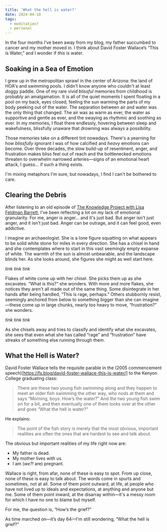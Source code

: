 ```yaml
---
title: 'What the hell is water?'
date: 2024-04-10
tags: 
  - meditation?
  - personal
---
```


In the four months I’ve been away from my blog, my father succumbed to cancer and my mother moved in. I think about David Foster Wallace’s “This is Water,” and I wonder if <em>this</em> is water.

<!-- excerpt -->

## Soaking in a Sea of Emotion

I grew up in the metropolitan sprawl in the center of Arizona: the land of HOA's and swimming pools. I didn't know anyone who couldn't at least doggy paddle. One of my rare vivid *blissful* memories from childhood is probably an amalgamation. It is all of the quiet moments I spent floating in a pool on my back, eyes closed, feeling the sun warming the parts of my body peeking out of the water. The separation between air and water was the only thing that changed. The air was as warm as ever, the water as supportive and gentle as ever, and the swaying as rhythmic and soothing as ever. In my memories, I float there endlessly, hovering between sleep and wakefulness, blissfully unaware that drowning was always a possibility.

Those memories take on a different tint nowadays. There's a yearning for how *blissfully* ignorant I was of how calcified and *heavy* emotions can become. Over three decades, the slow build-up of resentment, anger, and frustration makes bliss feel out of reach and the bottlenecked emotions threaten to overwhelm narrowed arteries—signs of an emotional heart attack, I guess... if such a thing exists.

I'm mixing metaphors I'm sure, but nowadays, I find I can't be bothered to care.

## Clearing the Debris

After listening to an old episode of [The Knowledge Project with Lisa Feldman Barrett](https://fs.blog/knowledge-project-podcast/lisa-feldman-barrett/), I've been reflecting a lot on my lack of emotional granularity. For me, anger is anger... and it's just bad. But anger isn't just anger, and it isn't just bad. Anger can be outrage, and it can feel good, even addictive.

I imagine an archaeologist. She is a lone figure squatting on what appears to be solid white stone for miles in every direction. She has a chisel in hand and she contemplates where to start in this vast seemingly empty expanse of white. The warmth of the sun is almost unbearable, and the landscape blinds her. As she looks around, she figures she might as well start here.

*tink tink tink* 

Flakes of white come up with her chisel. She picks them up as she excavates. “What is this?” she wonders. With more and more flakes, she notices they aren't all made out of the same thing. Some disintegrate in her hands after being handled, “This is rage, perhaps.” Others stubbornly resist, seemingly anchored from below to something bigger than she can imagine—these come up in large chunks, nearly too heavy to move, “frustration?” she wonders.

*tink tink tink* 

As she chisels away and tries to classify and identify what she excavates, she sees that even what she has called “rage” and “frustration” have streaks of something else running through them.

## What the Hell is Water?

David Foster Wallace tells the requisite parable in the (2005 commencement speech)[https://fs.blog/david-foster-wallace-this-is-water/] to the Kenyon College graduating class:

> There are these two young fish swimming along and they happen to meet an older fish swimming the other way, who nods at them and says “Morning, boys. How’s the water?” And the two young fish swim on for a bit, and then eventually one of them looks over at the other and goes “What the hell is water?”

He explains:

> The point of the fish story is merely that the most obvious, important realities are often the ones that are hardest to see and talk about.

The obvious but important realities of my life right now are:

* My father is dead.
* My mother lives with us.
* I am (*we?!* are) pregnant.

Wallace is right, from afar, none of these is easy to spot. From up close, none of these is easy to talk about. The words come in spurts and sometimes, not at all. Some of them point outward, at life, at people who have not lived up to ideals and expectations, at anything and anyone but me. Some of them point inward, at the disarray within—it's a messy room for which I have no one to blame but myself.

For me, the question is, “How’s the grief?” 

As time marched on—it’s day 64—I'm still wondering, “What the hell is grief?”